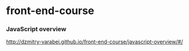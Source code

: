 front-end-course
================

### JavaScript overview
http://dzmitry-varabei.github.io/front-end-course/javascript-overview/#/